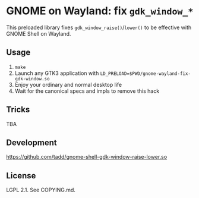 GNOME on Wayland: fix `gdk_window_*`
====================================

This preloaded library fixes `gdk_window_raise()`/`lower()` to be effective with GNOME
Shell on Wayland.

## Usage

1. `make`
2. Launch any GTK3 application with `LD_PRELOAD=$PWD/gnome-wayland-fix-gdk-window.so`
3. Enjoy your ordinary and normal desktop life
4. Wait for the canonical specs and impls to remove this hack

## Tricks

TBA

## Development

https://github.com/tadd/gnome-shell-gdk-window-raise-lower.so

## License

LGPL 2.1. See COPYING.md.
